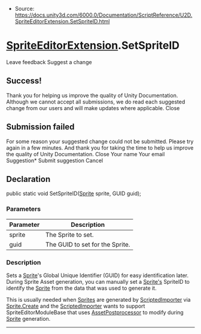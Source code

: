 * Source: https://docs.unity3d.com/6000.0/Documentation/ScriptReference/U2D.SpriteEditorExtension.SetSpriteID.html

#  [SpriteEditorExtension](https://docs.unity3d.com/6000.0/Documentation/ScriptReference/U2D.SpriteEditorExtension.html).SetSpriteID
Leave feedback
Suggest a change
## Success!
Thank you for helping us improve the quality of Unity Documentation. Although we cannot accept all submissions, we do read each suggested change from our users and will make updates where applicable.
Close
## Submission failed
For some reason your suggested change could not be submitted. Please <a>try again</a> in a few minutes. And thank you for taking the time to help us improve the quality of Unity Documentation.
Close
Your name Your email Suggestion* Submit suggestion
Cancel
## Declaration
public static void SetSpriteID([Sprite](https://docs.unity3d.com/6000.0/Documentation/ScriptReference/Sprite.html) sprite, GUID guid); 
### Parameters
Parameter | Description  
---|---  
sprite | The Sprite to set.  
guid | The GUID to set for the Sprite.  
### Description
Sets a [Sprite](https://docs.unity3d.com/6000.0/Documentation/ScriptReference/Sprite.html)'s Global Unique Identifier (GUID) for easy identification later.
During Sprite Asset generation, you can manually set a [Sprite's](https://docs.unity3d.com/6000.0/Documentation/ScriptReference/Sprite.html) SpriteID to identify the [Sprite](https://docs.unity3d.com/6000.0/Documentation/ScriptReference/Sprite.html) from the data that was used to generate it.  
  
This is usually needed when [Sprites](https://docs.unity3d.com/6000.0/Documentation/ScriptReference/Sprite.html) are generated by [ScriptedImporter](https://docs.unity3d.com/6000.0/Documentation/ScriptReference/AssetImporters.ScriptedImporter.html) via [Sprite.Create](https://docs.unity3d.com/6000.0/Documentation/ScriptReference/Sprite.Create.html) and the [ScriptedImporter](https://docs.unity3d.com/6000.0/Documentation/ScriptReference/AssetImporters.ScriptedImporter.html) wants to support SpriteEditorModuleBase that uses [AssetPostprocessor](https://docs.unity3d.com/6000.0/Documentation/ScriptReference/AssetPostprocessor.html) to modify during [Sprite](https://docs.unity3d.com/6000.0/Documentation/ScriptReference/Sprite.html) generation.
* * *
